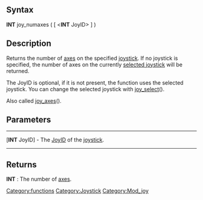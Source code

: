 Syntax
------

**INT** joy\_numaxes ( \[ &lt;**INT** JoyID&gt; \] )

Description
-----------

Returns the number of [axes](joystick#axis "wikilink") on the specified
[joystick](joystick "wikilink"). If no joystick is specified, the number
of axes on the currently [selected
joystick](selected_joystick "wikilink") will be returned.

The JoyID is optional, if it is not present, the function uses the
selected joystick. You can change the selected joystick with
[joy\_select](joy_select "wikilink")().

Also called [joy\_axes](joy_axes "wikilink")().

Parameters
----------

  ------------------- -------------------------------------------------------------------------
  \[**INT** JoyID\]   - The [JoyID](JoyID "wikilink") of the [joystick](joystick "wikilink").
  ------------------- -------------------------------------------------------------------------

Returns
-------

**INT** : The number of [axes](joystick#Axis "wikilink").

<Category:functions> <Category:Joystick> <Category:Mod_joy>
